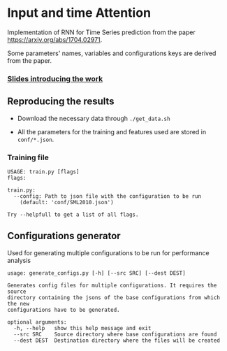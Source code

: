 # Input and time Attention
Implementation of RNN for Time Series prediction from the paper 
https://arxiv.org/abs/1704.02971.

Some parameters' names, variables and configurations keys are
derived from the paper.

### [Slides introducing the work](https://docs.google.com/presentation/d/1GR1pwjtAciHgfgHgF9vj2D-1TbHbkko_8OvTrqWxKGA/edit?usp=sharing)

## Reproducing the results

* Download the necessary data through `./get_data.sh`

* All the parameters for the training and features used are stored in
  `conf/*.json`.

### Training file

```
USAGE: train.py [flags]
flags:

train.py:
  --config: Path to json file with the configuration to be run
    (default: 'conf/SML2010.json')

Try --helpfull to get a list of all flags.
```

## Configurations generator

Used for generating multiple configurations to be run for performance
analysis

```
usage: generate_configs.py [-h] [--src SRC] [--dest DEST]

Generates config files for multiple configurations. It requires the source
directory containing the jsons of the base configurations from which the new
configurations have to be generated.

optional arguments:
  -h, --help   show this help message and exit
  --src SRC    Source directory where base configurations are found
  --dest DEST  Destination directory where the files will be created
```
